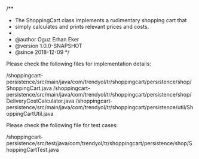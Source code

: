 /**
* The ShoppingCart class implements a rudimentary shopping cart that
* simply calculates and prints relevant prices and costs.
*
* @author  Oguz Erhan Eker
* @version 1.0.0-SNAPSHOT
* @since   2018-12-09 
*/


Please check the following files for implementation details:

/shoppingcart-persistence/src/main/java/com/trendyol/tr/shoppingcart/persistence/shop/ShoppingCart.java
/shoppingcart-persistence/src/main/java/com/trendyol/tr/shoppingcart/persistence/shop/DeliveryCostCalculator.java
/shoppingcart-persistence/src/main/java/com/trendyol/tr/shoppingcart/persistence/util/ShoppingCartUtil.java

Please check the following file for test cases:
 
/shoppingcart-persistence/src/test/java/com/trendyol/tr/shoppingcart/persistence/shop/ShoppingCartTest.java
